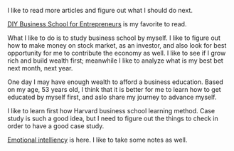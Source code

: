 I like to read more articles and figure out what I should do next. <br>

[DIY Business School for Entrepreneurs](https://www.forbes.com/sites/robinbruce/2017/07/24/diy-business-school-for-entrepreneurs/#2d68b47b6d93) is my favorite to read. 

What I like to do is to study business school by myself. I like to figure out how to make money on stock market, as an investor, and also look for best opportunity for me to contribute the economy as well. I like to see if I grow rich and build wealth first; meanwhile I like to analyze what is my best bet next month, next year. 

One day I may have enough wealth to afford a business education. Based on my age, 53 years old, I think that it is better for me to learn how to get educated by myself first, and aslo share my journey to advance myself. 

I like to learn first how Harvard business school learning method. Case study is such a good idea, but I need to figure out the things to check in order to have a good case study. 

[Emotional intelliency](https://www.talentsmart.com/articles/9-Signs-You%E2%80%99re-Successful%E2%80%94Even-If-It-Doesn%E2%80%99t-Feel-Like-It-2147446653-p-1.html) is here. I like to take some notes as well. 